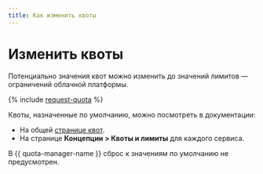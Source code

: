 ```yaml
---
title: Как изменить квоты
---
```


# Изменить квоты

Потенциально значения квот можно изменить до значений лимитов — ограничений облачной платформы.

{% include [request-quota](../../_includes/quota-manager/request-quota.md) %}

Квоты, назначенные по умолчанию, можно посмотреть в документации:

* На общей [странице квот](../../overview/concepts/quotas-limits.md#quotas-limits-default).
* На странице **Концепции > Квоты и лимиты** для каждого сервиса.

В {{ quota-manager-name }} сброс к значениям по умолчанию не предусмотрен.

